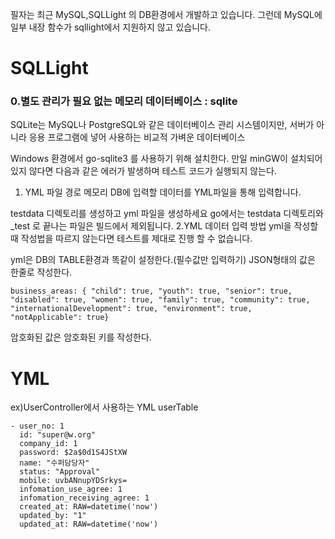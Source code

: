 


필자는 최근 MySQL,SQLLight 의 DB환경에서 개발하고 있습니다.
그런데 MySQL에 일부 내장 함수가 sqllight에서 지원하지 않고 있습니다.
</br>
# SQLLight
### 0.별도 관리가 필요 없는 메모리 데이터베이스 : sqlite
SQLite는 MySQL나 PostgreSQL와 같은 데이터베이스 관리 시스템이지만, 서버가 아니라 응용 프로그램에 넣어 사용하는 비교적 가벼운 데이터베이스




Windows 환경에서 go-sqlite3 를 사용하기 위해 설치한다. 만일 minGW이 설치되어 있지 않다면 다음과 같은 에러가 발생하며 테스트 코드가 실행되지 않는다.



1. YML 파일 경로
메모리 DB에 입력할 데이터를 YML파일을 통해 입력합니다.


testdata 디렉토리를 생성하고 yml 파일을 생성하세요
go에서는 testdata 디렉토리와 _test 로 끝나는 파일은 빌드에서 제외됩니다.
2.YML 데이터 입력 방법
yml을 작성할 때 작성법을 따르지 않는다면 테스트를 제대로 진행 할 수 없습니다.


yml은 DB의 TABLE환경과 똑같이 설정한다.(필수값만 입력하기)
JSON형태의 값은 한줄로 작성한다.
```
business_areas: { "child": true, "youth": true, "senior": true, "disabled": true, "women": true, "family": true, "community": true, "internationalDevelopment": true, "environment": true, "notApplicable": true}
```
암호화된 값은 암호화된 키를 작성한다.



# YML

ex)UserController에서 사용하는 YML
userTable
```
- user_no: 1
  id: "super@w.org"
  company_id: 1
  password: $2a$0d1S4JStXW
  name: "수퍼담당자"
  status: "Approval"
  mobile: uvbANnupYDSrkys=
  infomation_use_agree: 1
  infomation_receiving_agree: 1
  created_at: RAW=datetime('now')
  updated_by: "1"
  updated_at: RAW=datetime('now')
```
